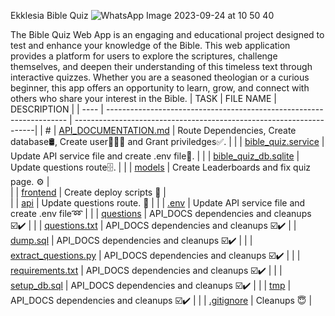 Ekklesia Bible Quiz
![WhatsApp Image 2023-09-24 at 10 50 40](https://github.com/Karlie-crypto/ekklesia-bible-quiz/assets/110098940/2fcc195b-1905-44d9-bd65-fa28ab3721b4)







The Bible Quiz Web App is an engaging and educational project designed to test and enhance your knowledge of the Bible. This web application provides a platform for users to explore the scriptures, challenge themselves, and deepen their understanding of this timeless text through interactive quizzes. Whether you are a seasoned theologian or a curious beginner, this app offers an opportunity to learn, grow, and connect with others who share your interest in the Bible.
| TASK | FILE NAME                                                                 | DESCRIPTION                                                    |
| ---- | -------------------------------------------------------------------- | --------------------------------------------------------------------|
|  #   | [API_DOCUMENTATION.md](./API_DOCUMENTATION.md)                       |  Route Dependencies, Create database🛢, Create user🧑🏿‍💻 and Grant priviledges✅.          |
|      | [bible_quiz.service](./bible_quiz.service)                           |  Update API service file and create .env file📑.       |
|      | [bible_quiz_db.sqlite](./bible_quiz_db.sqlite)                       |  Update questions route🗄.     |
|      | [models](./models)                                                   |  Create Leaderboards and fix quiz page. ⚙️    |                                                                                           
|      | [frontend](./frontend)                                               |  Create deploy scripts 📃          |                                                                                       
|      | [api](./api)                                                         |  Update questions route. 🔁        |
|      | [.env](./.env)                                                       | Update API service file and create .env file➿                       |
|      | [questions](./questions)                                             | API_DOCS dependencies and cleanups ☑️✔️                                |
|      | [questions.txt](./questions.txt)                                     | API_DOCS dependencies and cleanups ☑️✔️
|      | [dump.sql](./dump.sql)                                               |  API_DOCS dependencies and cleanups ☑️✔️                               |
|      | [extract_questions.py](./extract_questions.py)                       |  API_DOCS dependencies and cleanups ☑️✔️                               |
|      | [requirements.txt](./requirements.txt)                               | API_DOCS dependencies and cleanups ☑️✔️                                |
|      | [setup_db.sql](./setup_db.sql)                                       | API_DOCS dependencies and cleanups ☑️✔️                                |
|      | [tmp](./tmp)                                                         | API_DOCS dependencies and cleanups ☑️✔️                                |
|      | [.gitignore](./.gitignore)                                           | Cleanups 😇                                                           |

